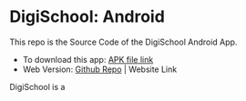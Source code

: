 # DigiSchool: Android

This repo is the Source Code of the DigiSchool Android App.

- To download this app: [APK file link](https://drive.google.com/drive/folders/16F14zIZ6pQgZ-JsOBIgZbXapbkh-F0ey?usp=sharing)
- Web Version: [Github Repo]( https://github.com/dipamsen/DigiSchool-Web ) | Website Link 



DigiSchool is a 
